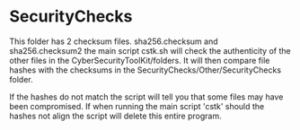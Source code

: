 
# SecurityChecks

This folder has 2 checksum files. sha256.checksum and sha256.checksum2
the main script cstk.sh will check the authenticity of the other files in the CyberSecurityToolKit/folders.
It will then compare file hashes with the checksums in the SecurityChecks/Other/SecurityChecks folder.

If the hashes do not match the script will tell you that some files may have been compromised.
If when running the main script 'cstk' should the hashes not align the script will delete this entire program.
